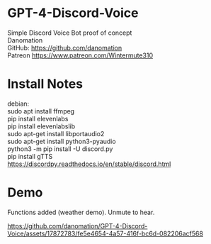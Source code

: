 # GPT-4-Discord-Voice
Simple Discord Voice Bot proof of concept  
Danomation  
    GitHub: https://github.com/danomation  
    Patreon https://www.patreon.com/Wintermute310  
  
# Install Notes
debian:  
    sudo apt install ffmpeg  
    pip install elevenlabs  
    pip install elevenlabslib  
    sudo apt-get install libportaudio2  
    sudo apt-get install python3-pyaudio  
    python3 -m pip install -U discord.py  
    pip install gTTS  
    https://discordpy.readthedocs.io/en/stable/discord.html  

# Demo 
Functions added (weather demo). Unmute to hear.  

https://github.com/danomation/GPT-4-Discord-Voice/assets/17872783/fe5e4654-4a57-416f-bc6d-082206acf568

